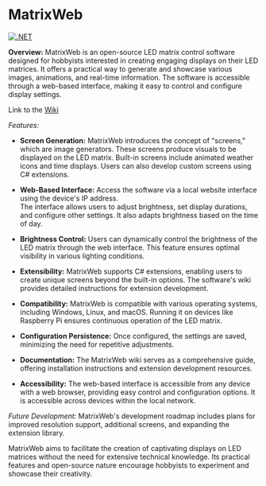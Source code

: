 # MatrixWeb
[![.NET](https://github.com/yannikHoeflich/MatrixWeb/actions/workflows/dotnet.yml/badge.svg)](https://github.com/yannikHoeflich/MatrixWeb/actions/workflows/dotnet.yml)

**Overview:**
MatrixWeb is an open-source LED matrix control software designed for hobbyists interested in creating engaging displays on their LED matrices.
It offers a practical way to generate and showcase various images, animations,
and real-time information. The software is accessible through a web-based interface,
making it easy to control and configure display settings.

Link to the [Wiki](wiki)

*Features:*

- **Screen Generation:** MatrixWeb introduces the concept of "screens," which are image generators.
  These screens produce visuals to be displayed on the LED matrix.
  Built-in screens include animated weather icons and time displays.
  Users can also develop custom screens using C# extensions.

- **Web-Based Interface:** Access the software via a local website interface using the device's IP address.		
  The interface allows users to adjust brightness, set display durations, and configure other settings.
  It also adapts brightness based on the time of day.

- **Brightness Control:** Users can dynamically control the brightness of the LED matrix through the web interface.
  This feature ensures optimal visibility in various lighting conditions.

- **Extensibility:** MatrixWeb supports C# extensions,
  enabling users to create unique screens beyond the built-in options.
  The software's wiki provides detailed instructions for extension development.

- **Compatibility:** MatrixWeb is compatible with various operating systems, including Windows,
  Linux, and macOS. Running it on devices like Raspberry Pi ensures continuous operation of the LED matrix.

- **Configuration Persistence:** Once configured, the settings are saved,
  minimizing the need for repetitive adjustments.

- **Documentation:** The MatrixWeb wiki serves as a comprehensive guide,
  offering installation instructions and extension development resources.

- **Accessibility:** The web-based interface is accessible from any device with a web browser,
  providing easy control and configuration options.
  It is accessible across devices within the local network.

*Future Development:*
MatrixWeb's development roadmap includes plans for improved resolution support,
additional screens, and expanding the extension library.

MatrixWeb aims to facilitate the creation of captivating displays on LED matrices
without the need for extensive technical knowledge.
Its practical features and open-source nature encourage hobbyists to experiment and showcase their creativity.